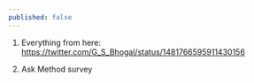 ```yaml
---
published: false
---
```

1. Everything from here: 
https://twitter.com/G_S_Bhogal/status/1481766595911430156

2. Ask Method survey
